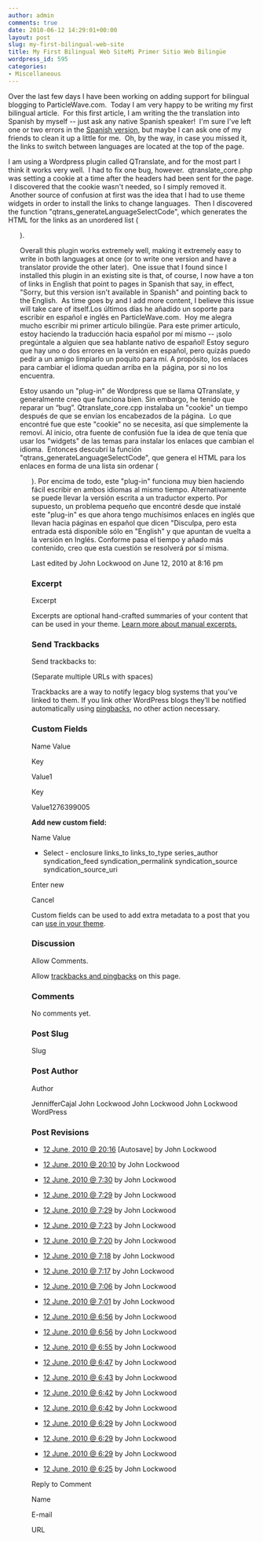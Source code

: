 ```yaml
---
author: admin
comments: true
date: 2010-06-12 14:29:01+00:00
layout: post
slug: my-first-bilingual-web-site
title: My First Bilingual Web SiteMi Primer Sitio Web Bilingüe
wordpress_id: 595
categories:
- Miscellaneous
---
```


Over the last few days I have been working on adding support for bilingual blogging to ParticleWave.com.  Today I am very happy to be writing my first bilingual article.  For this first article, I am writing the the translation into Spanish by myself -- just ask any native Spanish speaker!  I'm sure I've left one or two errors in the [Spanish version](http://www.particlewave.com/blog/es/2010/06/12/my-first-bilingual-web-site/), but maybe I can ask one of my friends to clean it up a little for me.  Oh, by the way, in case you missed it, the links to switch between languages are located at the top of the page.

I am using a Wordpress plugin called QTranslate, and for the most part I think it works very well.  I had to fix one bug, however.  qtranslate_core.php was setting a cookie at a time after the headers had been sent for the page.  I discovered that the cookie wasn't needed, so I simply removed it.  Another source of confusion at first was the idea that I had to use theme widgets in order to install the links to change languages.  Then I discovered the function "qtrans_generateLanguageSelectCode", which generates the HTML for the links as an unordered list (<ul>).

Overall this plugin works extremely well, making it extremely easy to write in both languages at once (or to write one version and have a translator provide the other later).  One issue that I found since I installed this plugin in an existing site is that, of course, I now have a ton of links in English that point to pages in Spanish that say, in effect, "Sorry, but this version isn't available in Spanish" and pointing back to the English.  As time goes by and I add more content, I believe this issue will take care of itself.Los últimos días he añadido un soporte para escribir en español e inglés en ParticleWave.com.  Hoy me alegra mucho escribir mi primer artículo bilingüe. Para este primer artículo, estoy haciendo la traducción hacia español por mí mismo -- ¡solo pregúntale a alguien que sea hablante nativo de español! Estoy seguro que hay uno o dos errores en la versión en español, pero quizás puedo pedir a un amigo limpiarlo un poquito para mí. A propósito, los enlaces para cambiar el idioma quedan arriba en la  página, por si no los encuentra.

Estoy usando un "plug-in" de Wordpress que se llama QTranslate, y  generalmente creo que funciona bien. Sin embargo, he tenido que reparar un “bug”. Qtranslate_core.cpp instalaba un "cookie" un tiempo después de que se envían los encabezados de la página.  Lo que encontré fue que este "cookie" no se necesita, así que simplemente la removí. Al inicio, otra fuente de confusión fue la idea de que tenía que usar los "widgets" de las temas para instalar los enlaces que cambian el idioma.  Entonces descubrí la función "qtrans_generateLanguageSelectCode", que genera el HTML para los enlaces en forma de una lista sin ordenar (<ul>).
Por encima de todo, este "plug-in" funciona muy bien haciendo fácil escribir en ambos idiomas al mismo tiempo. Alternativamente se puede llevar la versión escrita a un traductor experto. Por supuesto, un problema pequeño que encontré desde que instalé este "plug-in" es que ahora tengo muchísimos enlaces en inglés que llevan hacia páginas en español que dicen "Disculpa, pero esta entrada está disponible sólo en "English" y que apuntan de vuelta a la versión en Inglés. Conforme pasa el tiempo y añado más contenido, creo que esta cuestión se resolverá por sí misma.
















Last edited by John Lockwood on June 12, 2010 at 8:16 pm

















### Excerpt






Excerpt

Excerpts are optional hand-crafted summaries of your content that can be used in your theme. [Learn more about manual excerpts.](http://codex.wordpress.org/Excerpt)












### Send Trackbacks






Send trackbacks to:


(Separate multiple URLs with spaces)

Trackbacks are a way to notify legacy blog systems that you’ve linked to them. If you link other WordPress blogs they’ll be notified automatically using [pingbacks](http://codex.wordpress.org/Introduction_to_Blogging#Managing_Comments), no other action necessary.












### Custom Fields















Name
Value







Key











Value1






Key











Value1276399005




**Add new custom field:**







Name
Value







- Select - enclosure links_to links_to_type series_author syndication_feed syndication_permalink syndication_source syndication_source_uri


Enter new

Cancel

















Custom fields can be used to add extra metadata to a post that you can [use in your theme](http://codex.wordpress.org/Using_Custom_Fields).












### Discussion








Allow Comments.



Allow [trackbacks and pingbacks](http://codex.wordpress.org/Introduction_to_Blogging#Managing_Comments) on this page.












### Comments






No comments yet.












### Post Slug






Slug














### Post Author






Author

JennifferCajal John Lockwood John Lockwood John Lockwood WordPress










### Post Revisions








	
  * [12 June, 2010 @ 20:16](http://www.particlewave.com/wordpress/wp-admin/revision.php?revision=615) [Autosave] by John Lockwood

	
  * [12 June, 2010 @ 20:10](http://www.particlewave.com/wordpress/wp-admin/revision.php?revision=617) by John Lockwood

	
  * [12 June, 2010 @ 7:30](http://www.particlewave.com/wordpress/wp-admin/revision.php?revision=616) by John Lockwood

	
  * [12 June, 2010 @ 7:29](http://www.particlewave.com/wordpress/wp-admin/revision.php?revision=614) by John Lockwood

	
  * [12 June, 2010 @ 7:29](http://www.particlewave.com/wordpress/wp-admin/revision.php?revision=613) by John Lockwood

	
  * [12 June, 2010 @ 7:23](http://www.particlewave.com/wordpress/wp-admin/revision.php?revision=612) by John Lockwood

	
  * [12 June, 2010 @ 7:20](http://www.particlewave.com/wordpress/wp-admin/revision.php?revision=611) by John Lockwood

	
  * [12 June, 2010 @ 7:18](http://www.particlewave.com/wordpress/wp-admin/revision.php?revision=610) by John Lockwood

	
  * [12 June, 2010 @ 7:17](http://www.particlewave.com/wordpress/wp-admin/revision.php?revision=609) by John Lockwood

	
  * [12 June, 2010 @ 7:06](http://www.particlewave.com/wordpress/wp-admin/revision.php?revision=608) by John Lockwood

	
  * [12 June, 2010 @ 7:01](http://www.particlewave.com/wordpress/wp-admin/revision.php?revision=607) by John Lockwood

	
  * [12 June, 2010 @ 6:56](http://www.particlewave.com/wordpress/wp-admin/revision.php?revision=606) by John Lockwood

	
  * [12 June, 2010 @ 6:56](http://www.particlewave.com/wordpress/wp-admin/revision.php?revision=605) by John Lockwood

	
  * [12 June, 2010 @ 6:55](http://www.particlewave.com/wordpress/wp-admin/revision.php?revision=604) by John Lockwood

	
  * [12 June, 2010 @ 6:47](http://www.particlewave.com/wordpress/wp-admin/revision.php?revision=603) by John Lockwood

	
  * [12 June, 2010 @ 6:43](http://www.particlewave.com/wordpress/wp-admin/revision.php?revision=602) by John Lockwood

	
  * [12 June, 2010 @ 6:42](http://www.particlewave.com/wordpress/wp-admin/revision.php?revision=601) by John Lockwood

	
  * [12 June, 2010 @ 6:42](http://www.particlewave.com/wordpress/wp-admin/revision.php?revision=600) by John Lockwood

	
  * [12 June, 2010 @ 6:29](http://www.particlewave.com/wordpress/wp-admin/revision.php?revision=599) by John Lockwood

	
  * [12 June, 2010 @ 6:29](http://www.particlewave.com/wordpress/wp-admin/revision.php?revision=598) by John Lockwood

	
  * [12 June, 2010 @ 6:29](http://www.particlewave.com/wordpress/wp-admin/revision.php?revision=597) by John Lockwood

	
  * [12 June, 2010 @ 6:25](http://www.particlewave.com/wordpress/wp-admin/revision.php?revision=596) by John Lockwood















  
















Reply to Comment









Name










E-mail










URL
















